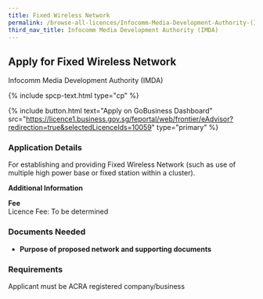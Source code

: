 ```yaml
---
title: Fixed Wireless Network
permalink: /browse-all-licences/Infocomm-Media-Development-Authority-(IMDA)/Fixed-Wireless-Network
third_nav_title: Infocomm Media Development Authority (IMDA)
---
```


## Apply for Fixed Wireless Network

Infocomm Media Development Authority (IMDA)

{% include spcp-text.html type="cp" %}

{% include button.html text="Apply on GoBusiness Dashboard" src="https://licence1.business.gov.sg/feportal/web/frontier/eAdvisor?redirection=true&selectedLicenceIds=10059" type="primary" %}

### Application Details

<p>For establishing and providing Fixed Wireless Network (such as use of multiple high power base or fixed station within a cluster).</p>

**Additional Information**

<p><strong>Fee</strong><br />Licence Fee: To be determined</p>

### Documents Needed

<ul>
 <li><strong>Purpose of proposed network and supporting documents</strong></li>
 </ul>

### Requirements

Applicant must be ACRA registered company/business

